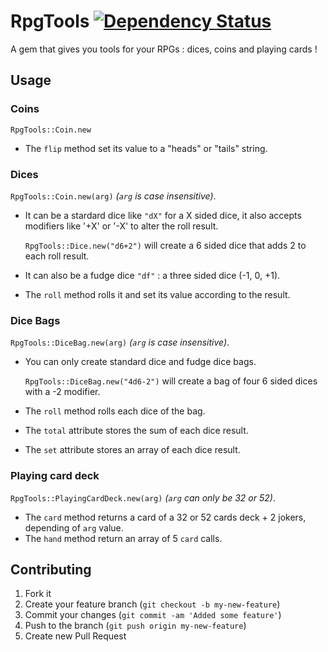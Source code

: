 RpgTools [![Dependency Status](https://gemnasium.com/Yinfei/rpg_tools.svg)](https://gemnasium.com/Yinfei/rpg_tools)
=======

A gem that gives you tools for your RPGs : dices, coins and playing cards !

## Usage

### Coins

`RpgTools::Coin.new`

* The `flip` method set its value to a "heads" or "tails" string.

### Dices

`RpgTools::Coin.new(arg)` <i>(`arg` is case insensitive)</i>.

* It can be a stardard dice like `"dX"` for a X sided dice,
it also accepts modifiers like '+X' or '-X' to alter the roll result.

  `RpgTools::Dice.new("d6+2")` will create a 6 sided dice that adds 2 to each
  roll result.

* It can also be a fudge dice `"df"` : a three sided dice (-1, 0, +1).

* The `roll` method rolls it and set its value according to the result.

### Dice Bags

`RpgTools::DiceBag.new(arg)` <i>(`arg` is case insensitive)</i>.

* You can only create standard dice and fudge dice bags.

  `RpgTools::DiceBag.new("4d6-2")` will create a bag of four 6 sided dices with a -2 modifier.

* The `roll` method rolls each dice of the bag.
* The `total` attribute stores the sum of each dice result.
* The `set` attribute stores an array of each dice result.

### Playing card deck
`RpgTools::PlayingCardDeck.new(arg)` <i>(`arg` can only be 32 or 52)</i>.

* The `card` method returns a card of a 32 or 52 cards deck + 2 jokers, depending
of `arg` value.
* The `hand` method return an array of 5 `card` calls.

## Contributing

1. Fork it
2. Create your feature branch (`git checkout -b my-new-feature`)
3. Commit your changes (`git commit -am 'Added some feature'`)
4. Push to the branch (`git push origin my-new-feature`)
5. Create new Pull Request

